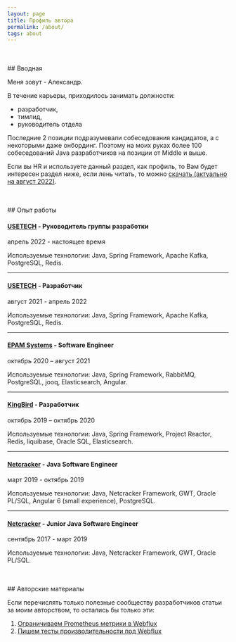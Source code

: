 ```yaml
---
layout: page
title: Профиль автора
permalink: /about/
tags: about
---
```


<br>
<br>
## Вводная

Меня зовут - Александр.

В течение карьеры, приходилось занимать должности:
- разработчик,
- тимлид,
- руководитель отдела

Последние 2 позиции подразумевали собеседования кандидатов, а с некоторыми даже онбординг. 
Поэтому на моих руках более 100 собеседований Java разработчиков на позиции от Middle и выше.

Если вы HR и используете данный раздел, как профиль, то Вам будет интересен раздел ниже, если лень читать, то можно [скачать (актуально на август 2022)](/files/august_profile.pdf).

<br>
<br>
## Опыт работы


#### [USETECH](https://usetech.ru) - Руководитель группы разработки
aпрель 2022 - настоящее время

Используемые технологии: Java, Spring Framework, Apache Kafka, PostgreSQL, Redis.

* * *

#### [USETECH](https://usetech.ru) - Разработчик
август 2021 - aпрель 2022

Используемые технологии: Java, Spring Framework, Apache Kafka, PostgreSQL, Redis.

* * *

#### [EPAM Systems](https://www.epam.com/) - Software Engineer
октябрь 2020 – август 2021

Используемые технологии: Java, Spring Framework, RabbitMQ, PostgreSQL, jooq, Elasticsearch, Angular.

* * *

#### [KingBird](https://www.kingbird.ru) - Разработчик
октябрь 2019 – октябрь 2020

Используемые технологии: Java, Spring Framework, Project Reactor, Redis, liquibase, Oracle SQL, Elasticsearch.

* * *

#### [Netcracker](https://www.netcracker.com) - Java Software Engineer
март 2019 - октябрь 2019

Используемые технологии: Java, Netcracker Framework, GWT, Oracle PL/SQL, Angular 6 (small experience), PostgreSQL.

* * *

#### [Netcracker](https://www.netcracker.com) - Junior Java Software Engineer
cентябрь 2017 - март 2019

Используемые технологии: Java, Netcracker Framework, GWT, Oracle PL/SQL.

<br>
<br>
## Авторские материалы

Если перечислять только полезные сообществу разработчиков статьи за моим авторством, то остались бы только эти:

1. [Ограничиваем Prometheus метрики в Webflux](https://habr.com/ru/post/662177)
2. [Пишем тесты производительности под Webflux](https://habr.com/ru/company/usetech/blog/680948)